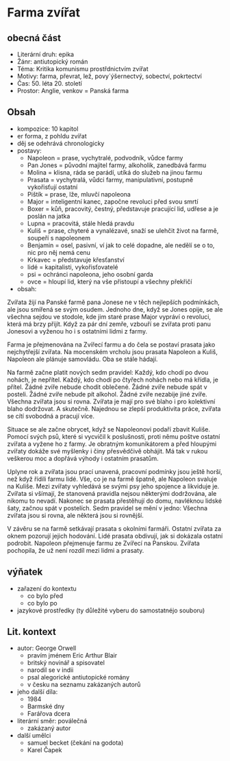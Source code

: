 # Farma zvířat

## obecná část

- Literární druh: epika
- Žánr: antiutopický román
- Téma: Kritika komunismu prostřdnictvím zvířat
- Motivy: farma, převrat, lež, povy´ýšernectvý, sobectví, pokrtectví
- Čas: 50. léta 20. století
- Prostor: Anglie, venkov = Panská farma

## Obsah

- kompozice: 10 kapitol
- er forma, z pohldu zvířat
- děj se odehrává chronologicky
- postavy:
  - Napoleon = prase, vychytralé, podvodník, vůdce farmy
  - Pan Jones = původní majitel farmy, alkoholik, zanedbává farmu
  - Molina = klisna, ráda se parádí, utíká do služeb na jinou farmu
  - Prasata = vychytralá, vůdci farmy, manipulativní, postupně vykořisťují ostatní
  - Pištík = prase, lže, mluvčí napoleona
  - Major = inteligentní kanec, započne revoluci před svou smrtí
  - Boxer = kůň, pracovitý, čestný, představuje pracující lid, udřese a je poslán na jatka
  - Lupna = pracovitá, stále hledá pravdu
  - Kuliš = prase, chyteré a vynalézavé, snaží se ulehčit život na farmě, soupeří s napoleonem
  - Benjamin = osel, pasivní, ví jak to celé dopadne, ale nedělí se o to, nic pro něj nemá cenu
  - Krkavec = představuje křesťanství
  - lidé = kapitalisti, vykořisťovatelé
  - psi = ochránci napoleona, jeho osobní garda
  - ovce = hloupí lid, který na vše přistoupí a všechny překřičí
- obsah:

Zvířata žijí na Panské farmě pana Jonese ne v těch nejlepších podmínkách, ale jsou smířená se svým osudem. Jednoho dne, když se Jones opije, se ale všechna sejdou ve stodole, kde jim staré prase Major vypráví o revoluci, která má brzy přijít. Když za pár dní zemře, vzbouří se zvířata proti panu Jonesovi a vyženou ho i s ostatními lidmi z farmy.

Farma je přejmenována na Zvířecí farmu a do čela se postaví prasata jako nejchytřejší zvířata. Na mocenském vrcholu jsou prasata Napoleon a Kuliš, Napoleon ale plánuje samovládu. Oba se stále hádají.

Na farmě začne platit nových sedm pravidel: Každý, kdo chodí po dvou nohách, je nepřítel. Každý, kdo chodí po čtyřech nohách nebo má křídla, je přítel. Žádné zvíře nebude chodit oblečené. Žádné zvíře nebude spát v posteli. Žádné zvíře nebude pít alkohol. Žádné zvíře nezabije jiné zvíře. Všechna zvířata jsou si rovna. Zvířata je mají pro své blaho i pro kolektivní blaho dodržovat. A skutečně. Najednou se zlepší produktivita práce, zvířata se cítí svobodná a pracují více.

Situace se ale začne obrycet, když se Napoleonovi podaří zbavit Kuliše. Pomocí svých psů, které si vycvičil k poslušnosti, proti němu poštve ostatní zvířata a vyžene ho z farmy. Je obratným komunikátorem a před hloupými zvířaty dokáže své myšlenky i činy přesvědčivě obhájit. Má tak v rukou veškerou moc a dopřává výhody i ostatním prasatům.

Uplyne rok a zvířata jsou prací unavená, pracovní podmínky jsou ještě horší, než když řídili farmu lidé. Vše, co je na farmě špatně, ale Napoleon svaluje na Kuliše. Mezi zvířaty vyhledává se svými psy jeho spojence a likviduje je. Zvířata si všímají, že stanovená pravidla nejsou některými dodržována, ale nikomu to nevadí. Nakonec se prasata přestěhují do domu, navléknou lidské šaty, začnou spát v postelích. Sedm pravidel se mění v jedno: Všechna zvířata jsou si rovna, ale některá jsou si rovnější.

V závěru se na farmě setkávají prasata s okolními farmáři. Ostatní zvířata za oknem pozorují jejich hodování. Lidé prasata obdivují, jak si dokázala ostatní podrobit. Napoleon přejmenuje farmu ze Zvířecí na Panskou. Zvířata pochopila, že už není rozdíl mezi lidmi a prasaty.

## výňatek

- zařazení do kontextu
  - co bylo před
  - co bylo po
- jazykové prostředky (ty důležité vyberu do samostatnéjo souboru)

## Lit. kontext

- autor: George Orwell
  - pravím jménem Eric Arthur Blair
  - britský novinář a spisovatel
  - narodil se v indii
  - psal alegorické antiutopické romány
  - v česku na seznamu zakázaných autorů
- jeho další díla:
  - 1984
  - Barmské dny
  - Farářova dcera
- literární směr: poválečná
  - zakázaný autor
- další umělci
  - samuel becket (čekání na godota)
  - Karel Čapek



